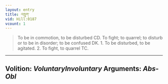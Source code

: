 ```yaml
---
layout: entry
title: འཁྲུག་
vid: Hill:0187
vcount: 1
---
```

> To be in commotion, to be disturbed CD\. To fight; to quarrel; to disturb or to be in disorder; to be confused DK\. 1\. To be disturbed, to be agitated\. 2\. To fight, to quarrel TC\.

---
Volition: _VoluntaryInvoluntary_
Arguments: _Abs-Obl_
---

